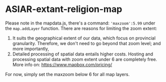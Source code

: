 # ASIAR-extant-religion-map

Please note in the mapdata.js, there's a command: ```'maxzoom':5.99``` under the ```map.addLayer``` function.
There are reasons for limiting the zoom extent:

1. It suits the geographical extent of our data, which focus on provincial granularity. Therefore, we don't need to go beyond that zoom level; and more importantly, 
2. Detailed processing of spatial data entails higher costs. Hosting and processing spatial data with zoom extent under 6 are completely free.
More info on: https://www.mapbox.com/pricing/

For now, simply set the maxzoom below 6 for all map layers. 
